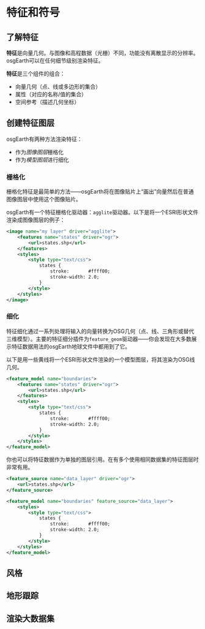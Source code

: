 # 特征和符号
## 了解特征
**特征**是向量几何。与图像和高程数据（光栅）不同，功能没有离散显示的分辨率。osgEarth可以在任何细节级别渲染特征。

**特征**是三个组件的组合：

- 向量几何（点、线或多边形的集合）
- 属性（对应的名称/值的集合）
- 空间参考（描述几何坐标）

## 创建特征图层
osgEarth有两种方法渲染特征：
- 作为*图像图层*栅格化
- 作为*模型图层*进行细化

### 栅格化
栅格化特征是最简单的方法——osgEarth将在图像贴片上“画出”向量然后在普通图像图层中使用这个图像贴片。

osgEarth有一个特征栅格化驱动器：`agglite`驱动器。以下是将一个ESRI形状文件渲染成图像图层的例子：
```XML
<image name="my layer" driver="agglite">
    <features name="states" driver="ogr">
        <url>states.shp</url>
    </features>
    <styles>
        <style type="text/css">
            states {
                stroke:       #ffff00;
                stroke-width: 2.0;
            }
        </style>
    </styles>
</image>
```
### 细化
特征细化通过一系列处理将输入的向量转换为OSG几何（点、线、三角形或替代三维模型）。主要的特征细分插件为`feature_geom`驱动器——你会发现在大多数展示特征数据用法的osgEarth地球文件中都用到了它。

以下是用一些黄线将一个ESRI形状文件渲染的一个模型图层，将其渲染为OSG线几何。
```XML
<feature_model name="boundaries">
    <features name="states" driver="ogr">
        <url>states.shp</url>
    </features>
    <styles>
        <style type="text/css">
            states {
                stroke:       #ffff00;
                stroke-width: 2.0;
            }
        </style>
    </styles>
</feature_model>
```
你也可以将特征数据作为单独的图层引用。在有多个使用相同数据集的特征图层时非常有用。
```XML
<feature_source name="data_layer" driver="ogr">
    <url>states.shp</url>
</feature_source>

<feature_model name="boundaries" feature_source="data_layer">
    <styles>
        <style type="text/css">
            states {
                stroke:       #ffff00;
                stroke-width: 2.0;
            }
        </style>
    </styles>
</feature_model>
```

## 风格


## 地形跟踪


## 渲染大数据集
